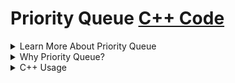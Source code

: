 # Priority Queue [C++ Code](./priority-queue.cpp)

<details>

<summary>Learn More About Priority Queue</summary>

# Priority Queue

## Background

![Image](https://cdn.programiz.com/sites/tutorial2program/files/Introduction.png)
([Source](https://www.programiz.com/dsa/priority-queue))

A priority queue uses a [heap](https://github.com/aaronhma/algorithms/blob/master/data-structure/non-linear/heap/README.md) which supports the following operations:

-   `push` - Pushes a new element to the heap
-   `pop` - Deletes the highest priority element (max/(min element if we define the priority queue to use a min-heap) element)
-   `empty` - Returns if the priority queue is empty or not
-   `top` - Prints the highest priority item
-   `emplace` - Adds an element to the priority queue in place
-   `swap` - Swaps the elements from one priority queue to another

**NOTE: It replaces the elements in both priority queues to the other one!**

Another thing to know about priority queues is that the first element (root) is always the maximum element. Whenever you insert or delete an element, the internal heap data structure rearranges itself to a valid position (max at root, min at bottom).

## Priority Queue Speed

<table border="0">
		<tbody>
			<tr>
				<th>Data Structure</th>
				<th>top</th>
				<th>push</th>
				<th>pop</th>
			</tr>
			<tr>
				<td>Linked List</td>
				<td><code>O(1)</code></td>
				<td><code>O(n)</code></td>
				<td><code>O(1)</code></td>
			</tr>
			<tr>
				<td>Binary Heap</td>
				<td><code>O(1)</code></td>
				<td><code>O(log n)</code></td>
				<td><code>O(log n)</code></td>
			</tr>
			<tr>
				<td>Binary Search Tree</td>
				<td><code>O(1)</code></td>
				<td><code>O(log n)</code></td>
				<td><code>O(log n)</code></td>
			</tr>
		</tbody>
	</table>

Source: Programiz

## References

-   [C++ Priority Queue](http://www.cplusplus.com/reference/queue/priority_queue/swap/)
-   [C++ Priority Queue Reference](https://en.cppreference.com/w/cpp/container/priority_queue)
-   [Programiz: Priority Queue](https://www.programiz.com/dsa/priority-queue)
-   [YouTube: Heaps & Priority Queues](https://www.youtube.com/watch?v=qXdt1AHMB2o)

</details>

<details>

<summary>Why Priority Queue?</summary>

A priority queue is a multiset in sorted order that allows insertion and removal in $\theta(log \ n)$ time and retrieval in $\theta(1)$ time.

</details>

<details>

<summary>C++ Usage</summary>

```cpp
// create a max-heap (bigger elements have higher priority)
priority_queue<int> q;
q.push(3); // add element
q.push(5);
q.push(7);
q.push(2);

// Another way off adding elements to a priority queue:
q.emplace(9);

cout << q.top() << "\n"; // 7
q.pop(); // delete max element
cout << q.top() << "\n"; // 5
q.pop();
q.push(6);
cout << q.top() << "\n"; // 6
q.pop();
```

<details>

<summary><code>push()</code> vs. <code>emplace()</code></summary>

`push()` adds a copy of an already constructed object into the queue as a parameter, it takes an object of the queue's element type.

`emplace()` constructs a new object in-place at the end of the queue. It takes as parameters the parameters that the queue's element types constructor takes.

If your usage pattern is one where you create a new object and add it to the container, you shortcut a few steps (creation of a temporary object and copying it) by using `emplace()`.

</details>

Similarly, if we wanted to create a priority queue that supports finding/removing the smallest element, we can do it as follows:

```cpp
// create a min-heap (smaller elements have smaller priority)
priority_queue<int, vector<int>, greater<int>> PQ;

// For generic implementations, the implementation is:
priority_queue<Type, vector<Type>, ComparisonType> min_heap; // ComparisonType is a function that can compare Type with another Type
```

We can also swap the contents of a priority queue with another priority queue of the **same size and same data type** using the `priorityqueue1.swap(priorityqueue2)` operation.

```
Input  : mypqueue1 = {1, 2, 3, 4}
         mypqueue2 = {3, 5, 7, 9}
         mypqueue1.swap(mypqueue2);
Output : mypqueue1 = {9, 7, 5, 3}
         mypqueue2 = {4, 3, 2, 1}
```

**Note: In `priority_queue` containers, the elements are printed
in reverse order of the sorted array because the top element (max element in max-heap) is printed first, then the next max-element, etc.**

</details>

